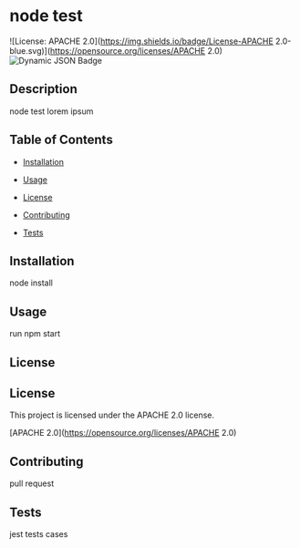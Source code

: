 
  
# node test
  
 ![License: APACHE 2.0](https://img.shields.io/badge/License-APACHE 2.0-blue.svg)](https://opensource.org/licenses/APACHE 2.0)
 ![Dynamic JSON Badge](https://img.shields.io/badge/dynamic/json)

  
 ## Description
  
 node test lorem ipsum
  
 ## Table of Contents
  
 * [Installation](#installation)
  
 * [Usage](#usage)
  
 * [License](#license) 
  
 * [Contributing](#contributing)
  
 * [Tests](#tests)
  
 ## Installation 
  
 node install
  
 ## Usage
  
 run npm start
  
 ## License 
  
 ## License
  This project is licensed under the APACHE 2.0 license.
  
 [APACHE 2.0](https://opensource.org/licenses/APACHE 2.0)
  
 ## Contributing
  
 pull request
  
 ## Tests
  
 jest tests cases
  
